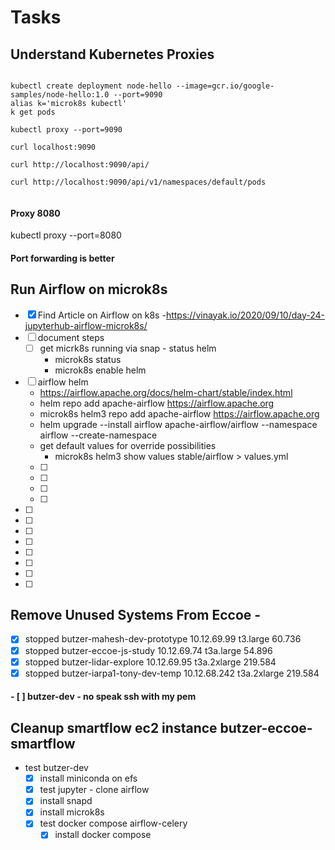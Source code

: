 # Tasks

## Understand Kubernetes Proxies

```

kubectl create deployment node-hello --image=gcr.io/google-samples/node-hello:1.0 --port=9090
alias k='microk8s kubectl'
k get pods

kubectl proxy --port=9090

curl localhost:9090

curl http://localhost:9090/api/

curl http://localhost:9090/api/v1/namespaces/default/pods


```

#### Proxy 8080

kubectl proxy --port=8080

#### Port forwarding is better 


## Run Airflow on microk8s
- [x] Find Article on Airflow on k8s
	-https://vinayak.io/2020/09/10/day-24-jupyterhub-airflow-microk8s/
- [ ] document steps
	- [ ] get micrk8s running via snap - status helm
		- microk8s status
		- microk8s enable helm
- [ ] airflow helm
	- https://airflow.apache.org/docs/helm-chart/stable/index.html
	- helm repo add apache-airflow https://airflow.apache.org
	-  microk8s helm3 repo add apache-airflow https://airflow.apache.org
	- helm upgrade --install airflow apache-airflow/airflow --namespace airflow --create-namespace
	- get default values for override possibilities
		- microk8s helm3 show values stable/airflow > values.yml
	- [ ]
	- [ ]
	- [ ]
	- [ ]
- [ ]
- [ ]
- [ ]
- [ ]
- [ ]
- [ ]
- [ ]
- [ ]
## Remove Unused Systems From Eccoe -

- [x]  stopped    butzer-mahesh-dev-prototype   10.12.69.99     t3.large        60.736
- [x]  stopped          butzer-eccoe-js-study   10.12.69.74    t3a.large        54.896
- [x]  stopped           butzer-lidar-explore   10.12.69.95  t3a.2xlarge       219.584
- [x]  stopped    butzer-iarpa1-tony-dev-temp  10.12.68.242  t3a.2xlarge       219.584

#### - [ ] butzer-dev - no speak ssh with my pem



## Cleanup smartflow ec2 instance butzer-eccoe-smartflow 

- test butzer-dev
	- [x] install miniconda on efs
	- [x] test jupyter - clone airflow
	- [x] install snapd
	- [x] install microk8s
	- [x] test docker compose airflow-celery
		- [x] install docker compose
